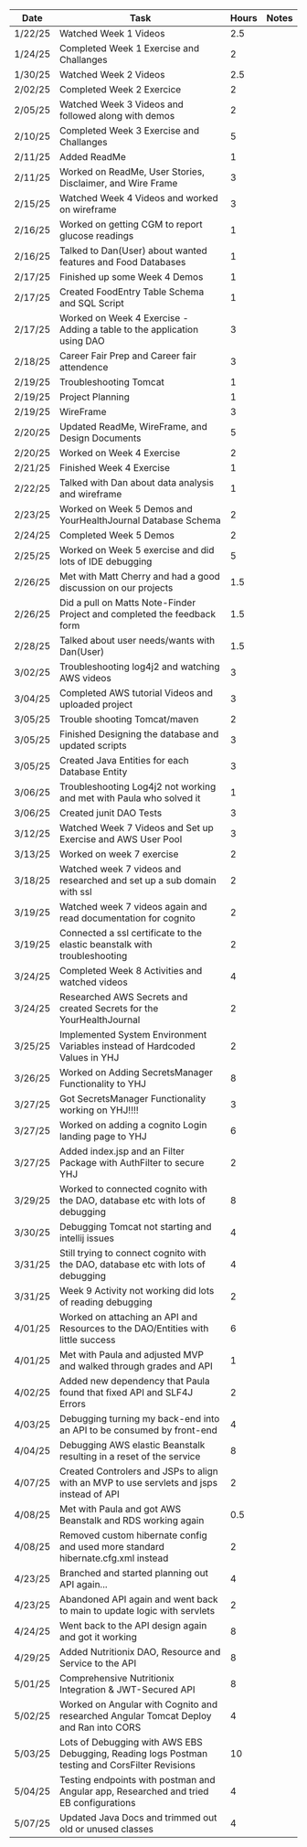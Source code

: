 | Date    | Task                                                                                            | Hours | Notes |
|---------|-------------------------------------------------------------------------------------------------|-------|-------|
| 1/22/25 | Watched Week 1 Videos                                                                           | 2.5   |       |
| 1/24/25 | Completed Week 1 Exercise and Challanges                                                        | 2     |       |
| 1/30/25 | Watched Week 2 Videos                                                                           | 2.5   |       |
| 2/02/25 | Completed Week 2 Exercice                                                                       | 2     |       |
| 2/05/25 | Watched Week 3 Videos and followed along with demos                                             | 2     |       |
| 2/10/25 | Completed Week 3 Exercise and Challanges                                                        | 5     |       |
| 2/11/25 | Added ReadMe                                                                                    | 1     |       |
| 2/11/25 | Worked on ReadMe, User Stories, Disclaimer, and Wire Frame                                      | 3     |       |
| 2/15/25 | Watched Week 4 Videos and worked on wireframe                                                   | 3     |       |
| 2/16/25 | Worked on getting CGM to report glucose readings                                                | 1     |       |
| 2/16/25 | Talked to Dan(User) about wanted features and Food Databases                                    | 1     |       |
| 2/17/25 | Finished up some Week 4 Demos                                                                   | 1     |       |
| 2/17/25 | Created FoodEntry Table Schema and SQL Script                                                   | 1     |       |
| 2/17/25 | Worked on Week 4 Exercise - Adding a table to the application using DAO                         | 3     |       |
| 2/18/25 | Career Fair Prep and Career fair attendence                                                     | 3     |       |
| 2/19/25 | Troubleshooting Tomcat                                                                          | 1     |       |
| 2/19/25 | Project Planning                                                                                | 1     |       |
| 2/19/25 | WireFrame                                                                                       | 3     |       |
| 2/20/25 | Updated ReadMe, WireFrame, and Design Documents                                                 | 5     |       |
| 2/20/25 | Worked on Week 4 Exercise                                                                       | 2     |       |
| 2/21/25 | Finished Week 4 Exercise                                                                        | 1     |       |
| 2/22/25 | Talked with Dan about data analysis and wireframe                                               | 1     |       |
| 2/23/25 | Worked on Week 5 Demos and YourHealthJournal Database Schema                                    | 2     |       |
| 2/24/25 | Completed Week 5 Demos                                                                          | 2     |       |
| 2/25/25 | Worked on Week 5 exercise and did lots of IDE debugging                                         | 5     |       |
| 2/26/25 | Met with Matt Cherry and had a good discussion on our projects                                  | 1.5   |       |
| 2/26/25 | Did a pull on Matts Note-Finder Project and completed the feedback form                         | 1.5   |       |
| 2/28/25 | Talked about user needs/wants with Dan(User)                                                    | 1.5   |       |
| 3/02/25 | Troubleshooting log4j2 and watching AWS videos                                                  | 3     |       |
| 3/04/25 | Completed AWS tutorial Videos and uploaded project                                              | 3     |       |
| 3/05/25 | Trouble shooting Tomcat/maven                                                                   | 2     |       |
| 3/05/25 | Finished Designing the database and updated scripts                                             | 3     |       |
| 3/05/25 | Created Java Entities for each Database Entity                                                  | 3     |       |
| 3/06/25 | Troubleshooting Log4j2 not working and met with Paula who solved it                             | 1     |       |
| 3/06/25 | Created junit DAO Tests                                                                         | 3     |       |
| 3/12/25 | Watched Week 7 Videos and Set up Exercise and AWS User Pool                                     | 3     |       |
| 3/13/25 | Worked on week 7 exercise                                                                       | 2     |       |
| 3/18/25 | Watched week 7 videos and researched and set up a sub domain with ssl                           | 2     |       |
| 3/19/25 | Watched week 7 videos again and read documentation for cognito                                  | 2     |       |
| 3/19/25 | Connected a ssl certificate to the elastic beanstalk with troubleshooting                       | 2     |       |
| 3/24/25 | Completed Week 8 Activities and watched videos                                                  | 4     |       |
| 3/24/25 | Researched AWS Secrets and created Secrets for the YourHealthJournal                            | 2     |       |
| 3/25/25 | Implemented System Environment Variables instead of Hardcoded Values in YHJ                     | 2     |       |
| 3/26/25 | Worked on Adding SecretsManager Functionality to YHJ                                            | 8     |       |
| 3/27/25 | Got SecretsManager Functionality working on YHJ!!!!                                             | 3     |       |
| 3/27/25 | Worked on adding a cognito Login landing page to YHJ                                            | 6     |       |
| 3/27/25 | Added index.jsp and an Filter Package with AuthFilter to secure YHJ                             | 2     |       |
| 3/29/25 | Worked to connected cognito with the DAO, database etc with lots of debugging                   | 8     |       |
| 3/30/25 | Debugging Tomcat not starting and intellij issues                                               | 4     |       |
| 3/31/25 | Still trying to connect cognito with the DAO, database etc with lots of debugging               | 4     |       |
| 3/31/25 | Week 9 Activity not working did lots of reading debugging                                       | 2     |       |
| 4/01/25 | Worked on attaching an API and Resources to the DAO/Entities with little success                | 6     |       |
| 4/01/25 | Met with Paula and adjusted MVP and walked through grades and API                               | 1     |       |
| 4/02/25 | Added new dependency that Paula found that fixed API and SLF4J Errors                           | 2     |       |
| 4/03/25 | Debugging turning my back-end into an API to be consumed by front-end                           | 4     |       |
| 4/04/25 | Debugging AWS elastic Beanstalk resulting in a reset of the service                             | 8     |       |
| 4/07/25 | Created Controlers and JSPs to align with an MVP to use servlets and jsps instead of API        | 2     |       |
| 4/08/25 | Met with Paula and got AWS Beanstalk and RDS working again                                      | 0.5   |       |
| 4/08/25 | Removed custom hibernate config and used more standard hibernate.cfg.xml instead                | 2     |       |
| 4/23/25 | Branched and started planning out API again...                                                  | 4     |       |
| 4/23/25 | Abandoned API again and went back to main to update logic with servlets                         | 2     |       |
| 4/24/25 | Went back to the API design again and got it working                                            | 8     |       |
| 4/29/25 | Added Nutritionix DAO, Resource and Service to the API                                          | 8     |       |
| 5/01/25 | Comprehensive Nutritionix Integration & JWT-Secured API                                         | 8     |       |
| 5/02/25 | Worked on Angular with Cognito and researched Angular Tomcat Deploy and Ran into CORS           | 4     |       |
| 5/03/25 | Lots of Debugging with AWS EBS Debugging, Reading logs Postman testing and CorsFilter Revisions | 10    |       |
| 5/04/25 | Testing endpoints with postman and Angular app, Researched and tried EB configurations          | 4     |       |
| 5/07/25 | Updated Java Docs and trimmed out old or unused classes                                         | 4     |       |




